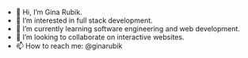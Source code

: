 - 👋 Hi, I’m Gina Rubik.
- 👀 I’m interested in full stack development.
- 🌱 I’m currently learning software engineering and web development.
- 💞️ I’m looking to collaborate on interactive websites.
- 📫 How to reach me: @ginarubik 

<!---
ginarubik/ginarubik is a ✨ special ✨ repository because its `README.md` (this file) appears on your GitHub profile.
You can click the Preview link to take a look at your changes.
--->
